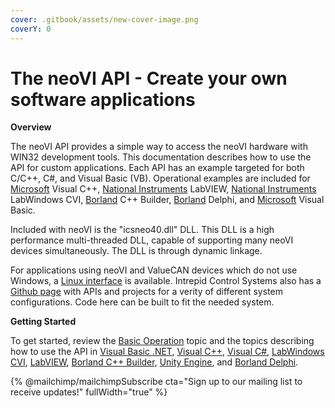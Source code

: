 ```yaml
---
cover: .gitbook/assets/new-cover-image.png
coverY: 0
---
```


# The neoVI API - Create your own software applications

**Overview**

The neoVI API provides a simple way to access the neoVI hardware with WIN32 development tools. This documentation describes how to use the API for custom applications. Each API has an example targeted for both C/C++, C#, and Visual Basic (VB). Operational examples are included for [Microsoft](http://www.microsoft.com) Visual C++, [National Instruments](http://www.ni.com) LabVIEW, [National Instruments](http://www.ni.com) LabWindows CVI, [Borland](http://www.borland.com) C++ Builder, [Borland](http://www.borland.com) Delphi, and [Microsoft](http://www.microsoft.com) Visual Basic.

Included with neoVI is the "icsneo40.dll" DLL. This DLL is a high performance multi-threaded DLL, capable of supporting many neoVI devices simultaneously. The DLL is through dynamic linkage.

For applications using neoVI and ValueCAN devices which do not use Windows, a [Linux interface](https://github.com/intrepidcs/libicsneo) is available. Intrepid Control Systems also has a [Github page](https://github.com/intrepidcs/) with APIs and projects for a verity of different system configurations. Code here can be built to fit the needed system.

**Getting Started**

To get started, review the [Basic Operation](basic-operation-intrepidcs-api/) topic and the topics describing how to use the API in [Visual Basic .NET](basic-operation-intrepidcs-api/using-the-intrepidcs-api-in-visual-basic-intrepidcs-api.md), [Visual C++](basic-operation-intrepidcs-api/using-the-intrepidcs-api-in-visual-c++-intrepidcs-api.md), [Visual C#](basic-operation-intrepidcs-api/using-the-intrepidcs-api-in-c-intrepidcs-api.md), [LabWindows CVI](basic-operation-intrepidcs-api/using-the-intrepidcs-api-in-labwindows-cvi-intrepidcs-api.md), [LabVIEW](basic-operation-intrepidcs-api/using-the-api-in-labview-intrepidcs-api.md), [Borland C++ Builder](basic-operation-intrepidcs-api/using-the-intrepidcs-api-in-borland-c++-builder-intrepidcs-api.md), [Unity Engine](basic-operation-intrepidcs-api/unity3d-graphic-display-api.md), and [Borland Delphi](basic-operation-intrepidcs-api/using-the-intrepidcs-api-in-delphi-intrepidcs-api.md).

{% @mailchimp/mailchimpSubscribe cta="Sign up to our mailing list to receive updates!" fullWidth="true" %}
